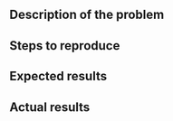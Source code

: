 <!-- Thanks for reporting a bug.

Please provide as much information as possible.
Paste any logs using three backticks (```).

IMPORTANT: please do not post general questions here;
if you have questions, please use our mailing list: users@gramineproject.io
-->

## Description of the problem

## Steps to reproduce
<!-- NOTE: please specify the exact commit ID on which you reproduced the issue

### PLEASE ENSURE THAT THE ISSUE REPRODUCES ON THE CURRENT MASTER BRANCH ###

-->

## Expected results

## Actual results

<!-- ## Additional information -->
<!-- if applicable, uncomment and fill this section -->
